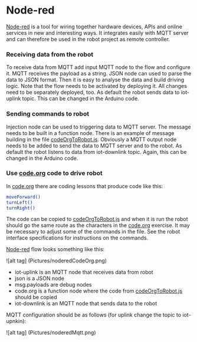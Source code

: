 # Node-red

[Node-red] is a tool for wiring together hardware devices, APIs and online services in new and interesting ways. It integrates easily with MQTT server and can therefore be used in the robot project as remote controller.

### Receiving data from the robot
To receive data from MQTT add input MQTT node to the flow and configure it. MQTT receives the payload as a string. JSON node can used to parse the data to JSON format. Then it is easy to analyse the data and build driving logic. Note that the flow needs to be activated by deploying it. All changes need to be separately deployed, too. As default the robot sends data to iot-uplink topic. This can be changed in the Arduino code.

### Sending commands to robot
Injection node can be used to triggering data to MQTT server. The message needs to be built in a function node. There is an example of message building in the file [codeOrgToRobot.js]. Obviously a MQTT output node needs to be added to send the data to MQTT server and to the robot. As default the robot listens to data from iot-downlink topic. Again, this can be changed in the Arduino code.  

### Use [code.org] code to drive robot 

In [code.org] there are coding lessons that produce code like this:
```sh
moveForward()
turnLeft()
turnRight()
```
The code can be copied to [codeOrgToRobot.js] and when it is run the robot should go the same route as the characters in the [code.org] exercise. It may be necessary to adjust some of the commands in the file. See the robot interface specifications for instructions on the commands.

[Node-red] flow looks something like this:

![alt tag] (Pictures/noderedCodeOrg.png)

  - iot-uplink is an MQTT node that receives data from robot
  - json is a JSON node
  - msg.payloads are debug nodes
  - code.org is a function node where the code from [codeOrgToRobot.js] should be copied
  - iot-downlink is an MQTT node that sends data to the robot

MQTT configuration should be as follows (for uplink change the topic to iot-upnkin):

![alt tag] (Pictures/noderedMqtt.png)

[codeOrgToRobot.js]: <codeOrgToRobot.js> 
[Node-red]: <http://nodered.org/>
[code.org]: <code.org> 
